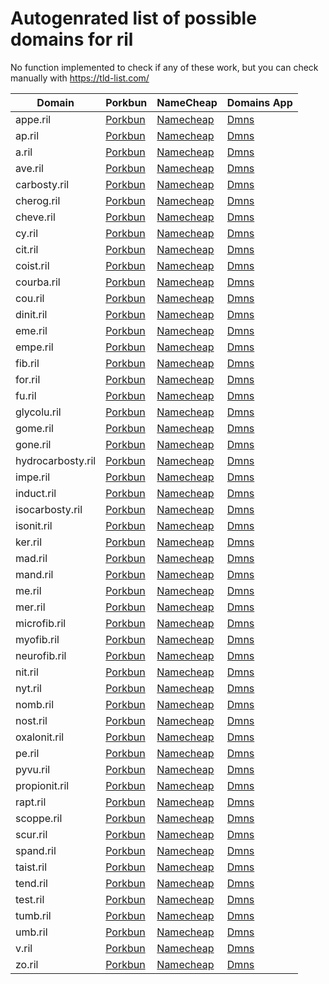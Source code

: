 # Autogenrated list of possible domains for ril

No function implemented to check if any of these work, but you can check manually with https://tld-list.com/

| Domain | Porkbun | NameCheap | Domains App |
|---|---|---|---|
| appe.ril | [Porkbun](https://porkbun.com/checkout/search?prb=e814663da1&tlds=&idnLanguage=&search=search&q=appe.ril) | [Namecheap](https://www.namecheap.com/domains/registration/results/?domain=appe.ril) | [Dmns](https://dmns.app/domains?q=appe.ril) |
| ap.ril | [Porkbun](https://porkbun.com/checkout/search?prb=e814663da1&tlds=&idnLanguage=&search=search&q=ap.ril) | [Namecheap](https://www.namecheap.com/domains/registration/results/?domain=ap.ril) | [Dmns](https://dmns.app/domains?q=ap.ril) |
| a.ril | [Porkbun](https://porkbun.com/checkout/search?prb=e814663da1&tlds=&idnLanguage=&search=search&q=a.ril) | [Namecheap](https://www.namecheap.com/domains/registration/results/?domain=a.ril) | [Dmns](https://dmns.app/domains?q=a.ril) |
| ave.ril | [Porkbun](https://porkbun.com/checkout/search?prb=e814663da1&tlds=&idnLanguage=&search=search&q=ave.ril) | [Namecheap](https://www.namecheap.com/domains/registration/results/?domain=ave.ril) | [Dmns](https://dmns.app/domains?q=ave.ril) |
| carbosty.ril | [Porkbun](https://porkbun.com/checkout/search?prb=e814663da1&tlds=&idnLanguage=&search=search&q=carbosty.ril) | [Namecheap](https://www.namecheap.com/domains/registration/results/?domain=carbosty.ril) | [Dmns](https://dmns.app/domains?q=carbosty.ril) |
| cherog.ril | [Porkbun](https://porkbun.com/checkout/search?prb=e814663da1&tlds=&idnLanguage=&search=search&q=cherog.ril) | [Namecheap](https://www.namecheap.com/domains/registration/results/?domain=cherog.ril) | [Dmns](https://dmns.app/domains?q=cherog.ril) |
| cheve.ril | [Porkbun](https://porkbun.com/checkout/search?prb=e814663da1&tlds=&idnLanguage=&search=search&q=cheve.ril) | [Namecheap](https://www.namecheap.com/domains/registration/results/?domain=cheve.ril) | [Dmns](https://dmns.app/domains?q=cheve.ril) |
| cy.ril | [Porkbun](https://porkbun.com/checkout/search?prb=e814663da1&tlds=&idnLanguage=&search=search&q=cy.ril) | [Namecheap](https://www.namecheap.com/domains/registration/results/?domain=cy.ril) | [Dmns](https://dmns.app/domains?q=cy.ril) |
| cit.ril | [Porkbun](https://porkbun.com/checkout/search?prb=e814663da1&tlds=&idnLanguage=&search=search&q=cit.ril) | [Namecheap](https://www.namecheap.com/domains/registration/results/?domain=cit.ril) | [Dmns](https://dmns.app/domains?q=cit.ril) |
| coist.ril | [Porkbun](https://porkbun.com/checkout/search?prb=e814663da1&tlds=&idnLanguage=&search=search&q=coist.ril) | [Namecheap](https://www.namecheap.com/domains/registration/results/?domain=coist.ril) | [Dmns](https://dmns.app/domains?q=coist.ril) |
| courba.ril | [Porkbun](https://porkbun.com/checkout/search?prb=e814663da1&tlds=&idnLanguage=&search=search&q=courba.ril) | [Namecheap](https://www.namecheap.com/domains/registration/results/?domain=courba.ril) | [Dmns](https://dmns.app/domains?q=courba.ril) |
| cou.ril | [Porkbun](https://porkbun.com/checkout/search?prb=e814663da1&tlds=&idnLanguage=&search=search&q=cou.ril) | [Namecheap](https://www.namecheap.com/domains/registration/results/?domain=cou.ril) | [Dmns](https://dmns.app/domains?q=cou.ril) |
| dinit.ril | [Porkbun](https://porkbun.com/checkout/search?prb=e814663da1&tlds=&idnLanguage=&search=search&q=dinit.ril) | [Namecheap](https://www.namecheap.com/domains/registration/results/?domain=dinit.ril) | [Dmns](https://dmns.app/domains?q=dinit.ril) |
| eme.ril | [Porkbun](https://porkbun.com/checkout/search?prb=e814663da1&tlds=&idnLanguage=&search=search&q=eme.ril) | [Namecheap](https://www.namecheap.com/domains/registration/results/?domain=eme.ril) | [Dmns](https://dmns.app/domains?q=eme.ril) |
| empe.ril | [Porkbun](https://porkbun.com/checkout/search?prb=e814663da1&tlds=&idnLanguage=&search=search&q=empe.ril) | [Namecheap](https://www.namecheap.com/domains/registration/results/?domain=empe.ril) | [Dmns](https://dmns.app/domains?q=empe.ril) |
| fib.ril | [Porkbun](https://porkbun.com/checkout/search?prb=e814663da1&tlds=&idnLanguage=&search=search&q=fib.ril) | [Namecheap](https://www.namecheap.com/domains/registration/results/?domain=fib.ril) | [Dmns](https://dmns.app/domains?q=fib.ril) |
| for.ril | [Porkbun](https://porkbun.com/checkout/search?prb=e814663da1&tlds=&idnLanguage=&search=search&q=for.ril) | [Namecheap](https://www.namecheap.com/domains/registration/results/?domain=for.ril) | [Dmns](https://dmns.app/domains?q=for.ril) |
| fu.ril | [Porkbun](https://porkbun.com/checkout/search?prb=e814663da1&tlds=&idnLanguage=&search=search&q=fu.ril) | [Namecheap](https://www.namecheap.com/domains/registration/results/?domain=fu.ril) | [Dmns](https://dmns.app/domains?q=fu.ril) |
| glycolu.ril | [Porkbun](https://porkbun.com/checkout/search?prb=e814663da1&tlds=&idnLanguage=&search=search&q=glycolu.ril) | [Namecheap](https://www.namecheap.com/domains/registration/results/?domain=glycolu.ril) | [Dmns](https://dmns.app/domains?q=glycolu.ril) |
| gome.ril | [Porkbun](https://porkbun.com/checkout/search?prb=e814663da1&tlds=&idnLanguage=&search=search&q=gome.ril) | [Namecheap](https://www.namecheap.com/domains/registration/results/?domain=gome.ril) | [Dmns](https://dmns.app/domains?q=gome.ril) |
| gone.ril | [Porkbun](https://porkbun.com/checkout/search?prb=e814663da1&tlds=&idnLanguage=&search=search&q=gone.ril) | [Namecheap](https://www.namecheap.com/domains/registration/results/?domain=gone.ril) | [Dmns](https://dmns.app/domains?q=gone.ril) |
| hydrocarbosty.ril | [Porkbun](https://porkbun.com/checkout/search?prb=e814663da1&tlds=&idnLanguage=&search=search&q=hydrocarbosty.ril) | [Namecheap](https://www.namecheap.com/domains/registration/results/?domain=hydrocarbosty.ril) | [Dmns](https://dmns.app/domains?q=hydrocarbosty.ril) |
| impe.ril | [Porkbun](https://porkbun.com/checkout/search?prb=e814663da1&tlds=&idnLanguage=&search=search&q=impe.ril) | [Namecheap](https://www.namecheap.com/domains/registration/results/?domain=impe.ril) | [Dmns](https://dmns.app/domains?q=impe.ril) |
| induct.ril | [Porkbun](https://porkbun.com/checkout/search?prb=e814663da1&tlds=&idnLanguage=&search=search&q=induct.ril) | [Namecheap](https://www.namecheap.com/domains/registration/results/?domain=induct.ril) | [Dmns](https://dmns.app/domains?q=induct.ril) |
| isocarbosty.ril | [Porkbun](https://porkbun.com/checkout/search?prb=e814663da1&tlds=&idnLanguage=&search=search&q=isocarbosty.ril) | [Namecheap](https://www.namecheap.com/domains/registration/results/?domain=isocarbosty.ril) | [Dmns](https://dmns.app/domains?q=isocarbosty.ril) |
| isonit.ril | [Porkbun](https://porkbun.com/checkout/search?prb=e814663da1&tlds=&idnLanguage=&search=search&q=isonit.ril) | [Namecheap](https://www.namecheap.com/domains/registration/results/?domain=isonit.ril) | [Dmns](https://dmns.app/domains?q=isonit.ril) |
| ker.ril | [Porkbun](https://porkbun.com/checkout/search?prb=e814663da1&tlds=&idnLanguage=&search=search&q=ker.ril) | [Namecheap](https://www.namecheap.com/domains/registration/results/?domain=ker.ril) | [Dmns](https://dmns.app/domains?q=ker.ril) |
| mad.ril | [Porkbun](https://porkbun.com/checkout/search?prb=e814663da1&tlds=&idnLanguage=&search=search&q=mad.ril) | [Namecheap](https://www.namecheap.com/domains/registration/results/?domain=mad.ril) | [Dmns](https://dmns.app/domains?q=mad.ril) |
| mand.ril | [Porkbun](https://porkbun.com/checkout/search?prb=e814663da1&tlds=&idnLanguage=&search=search&q=mand.ril) | [Namecheap](https://www.namecheap.com/domains/registration/results/?domain=mand.ril) | [Dmns](https://dmns.app/domains?q=mand.ril) |
| me.ril | [Porkbun](https://porkbun.com/checkout/search?prb=e814663da1&tlds=&idnLanguage=&search=search&q=me.ril) | [Namecheap](https://www.namecheap.com/domains/registration/results/?domain=me.ril) | [Dmns](https://dmns.app/domains?q=me.ril) |
| mer.ril | [Porkbun](https://porkbun.com/checkout/search?prb=e814663da1&tlds=&idnLanguage=&search=search&q=mer.ril) | [Namecheap](https://www.namecheap.com/domains/registration/results/?domain=mer.ril) | [Dmns](https://dmns.app/domains?q=mer.ril) |
| microfib.ril | [Porkbun](https://porkbun.com/checkout/search?prb=e814663da1&tlds=&idnLanguage=&search=search&q=microfib.ril) | [Namecheap](https://www.namecheap.com/domains/registration/results/?domain=microfib.ril) | [Dmns](https://dmns.app/domains?q=microfib.ril) |
| myofib.ril | [Porkbun](https://porkbun.com/checkout/search?prb=e814663da1&tlds=&idnLanguage=&search=search&q=myofib.ril) | [Namecheap](https://www.namecheap.com/domains/registration/results/?domain=myofib.ril) | [Dmns](https://dmns.app/domains?q=myofib.ril) |
| neurofib.ril | [Porkbun](https://porkbun.com/checkout/search?prb=e814663da1&tlds=&idnLanguage=&search=search&q=neurofib.ril) | [Namecheap](https://www.namecheap.com/domains/registration/results/?domain=neurofib.ril) | [Dmns](https://dmns.app/domains?q=neurofib.ril) |
| nit.ril | [Porkbun](https://porkbun.com/checkout/search?prb=e814663da1&tlds=&idnLanguage=&search=search&q=nit.ril) | [Namecheap](https://www.namecheap.com/domains/registration/results/?domain=nit.ril) | [Dmns](https://dmns.app/domains?q=nit.ril) |
| nyt.ril | [Porkbun](https://porkbun.com/checkout/search?prb=e814663da1&tlds=&idnLanguage=&search=search&q=nyt.ril) | [Namecheap](https://www.namecheap.com/domains/registration/results/?domain=nyt.ril) | [Dmns](https://dmns.app/domains?q=nyt.ril) |
| nomb.ril | [Porkbun](https://porkbun.com/checkout/search?prb=e814663da1&tlds=&idnLanguage=&search=search&q=nomb.ril) | [Namecheap](https://www.namecheap.com/domains/registration/results/?domain=nomb.ril) | [Dmns](https://dmns.app/domains?q=nomb.ril) |
| nost.ril | [Porkbun](https://porkbun.com/checkout/search?prb=e814663da1&tlds=&idnLanguage=&search=search&q=nost.ril) | [Namecheap](https://www.namecheap.com/domains/registration/results/?domain=nost.ril) | [Dmns](https://dmns.app/domains?q=nost.ril) |
| oxalonit.ril | [Porkbun](https://porkbun.com/checkout/search?prb=e814663da1&tlds=&idnLanguage=&search=search&q=oxalonit.ril) | [Namecheap](https://www.namecheap.com/domains/registration/results/?domain=oxalonit.ril) | [Dmns](https://dmns.app/domains?q=oxalonit.ril) |
| pe.ril | [Porkbun](https://porkbun.com/checkout/search?prb=e814663da1&tlds=&idnLanguage=&search=search&q=pe.ril) | [Namecheap](https://www.namecheap.com/domains/registration/results/?domain=pe.ril) | [Dmns](https://dmns.app/domains?q=pe.ril) |
| pyvu.ril | [Porkbun](https://porkbun.com/checkout/search?prb=e814663da1&tlds=&idnLanguage=&search=search&q=pyvu.ril) | [Namecheap](https://www.namecheap.com/domains/registration/results/?domain=pyvu.ril) | [Dmns](https://dmns.app/domains?q=pyvu.ril) |
| propionit.ril | [Porkbun](https://porkbun.com/checkout/search?prb=e814663da1&tlds=&idnLanguage=&search=search&q=propionit.ril) | [Namecheap](https://www.namecheap.com/domains/registration/results/?domain=propionit.ril) | [Dmns](https://dmns.app/domains?q=propionit.ril) |
| rapt.ril | [Porkbun](https://porkbun.com/checkout/search?prb=e814663da1&tlds=&idnLanguage=&search=search&q=rapt.ril) | [Namecheap](https://www.namecheap.com/domains/registration/results/?domain=rapt.ril) | [Dmns](https://dmns.app/domains?q=rapt.ril) |
| scoppe.ril | [Porkbun](https://porkbun.com/checkout/search?prb=e814663da1&tlds=&idnLanguage=&search=search&q=scoppe.ril) | [Namecheap](https://www.namecheap.com/domains/registration/results/?domain=scoppe.ril) | [Dmns](https://dmns.app/domains?q=scoppe.ril) |
| scur.ril | [Porkbun](https://porkbun.com/checkout/search?prb=e814663da1&tlds=&idnLanguage=&search=search&q=scur.ril) | [Namecheap](https://www.namecheap.com/domains/registration/results/?domain=scur.ril) | [Dmns](https://dmns.app/domains?q=scur.ril) |
| spand.ril | [Porkbun](https://porkbun.com/checkout/search?prb=e814663da1&tlds=&idnLanguage=&search=search&q=spand.ril) | [Namecheap](https://www.namecheap.com/domains/registration/results/?domain=spand.ril) | [Dmns](https://dmns.app/domains?q=spand.ril) |
| taist.ril | [Porkbun](https://porkbun.com/checkout/search?prb=e814663da1&tlds=&idnLanguage=&search=search&q=taist.ril) | [Namecheap](https://www.namecheap.com/domains/registration/results/?domain=taist.ril) | [Dmns](https://dmns.app/domains?q=taist.ril) |
| tend.ril | [Porkbun](https://porkbun.com/checkout/search?prb=e814663da1&tlds=&idnLanguage=&search=search&q=tend.ril) | [Namecheap](https://www.namecheap.com/domains/registration/results/?domain=tend.ril) | [Dmns](https://dmns.app/domains?q=tend.ril) |
| test.ril | [Porkbun](https://porkbun.com/checkout/search?prb=e814663da1&tlds=&idnLanguage=&search=search&q=test.ril) | [Namecheap](https://www.namecheap.com/domains/registration/results/?domain=test.ril) | [Dmns](https://dmns.app/domains?q=test.ril) |
| tumb.ril | [Porkbun](https://porkbun.com/checkout/search?prb=e814663da1&tlds=&idnLanguage=&search=search&q=tumb.ril) | [Namecheap](https://www.namecheap.com/domains/registration/results/?domain=tumb.ril) | [Dmns](https://dmns.app/domains?q=tumb.ril) |
| umb.ril | [Porkbun](https://porkbun.com/checkout/search?prb=e814663da1&tlds=&idnLanguage=&search=search&q=umb.ril) | [Namecheap](https://www.namecheap.com/domains/registration/results/?domain=umb.ril) | [Dmns](https://dmns.app/domains?q=umb.ril) |
| v.ril | [Porkbun](https://porkbun.com/checkout/search?prb=e814663da1&tlds=&idnLanguage=&search=search&q=v.ril) | [Namecheap](https://www.namecheap.com/domains/registration/results/?domain=v.ril) | [Dmns](https://dmns.app/domains?q=v.ril) |
| zo.ril | [Porkbun](https://porkbun.com/checkout/search?prb=e814663da1&tlds=&idnLanguage=&search=search&q=zo.ril) | [Namecheap](https://www.namecheap.com/domains/registration/results/?domain=zo.ril) | [Dmns](https://dmns.app/domains?q=zo.ril) |
